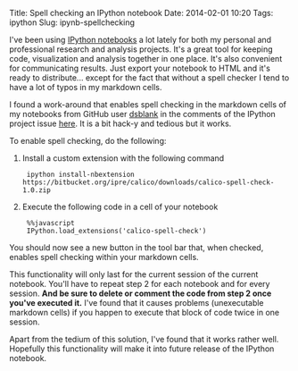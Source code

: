 Title: Spell checking an IPython notebook
Date: 2014-02-01 10:20
Tags: ipython
Slug: ipynb-spellchecking

I've been using [IPython notebooks](http://ipython.org/notebook.html) a lot lately for both my personal and professional 
research and analysis projects. It's a great tool for keeping code, visualization and analysis together in one place. 
It's also convenient for communicating results. Just export your notebook to HTML and it's ready to distribute... except 
for the fact that without a spell checker I tend to have a lot of typos in my markdown cells. 

I found a work-around that enables spell checking in the markdown cells of my notebooks from GitHub user 
[dsblank](https://github.com/dsblank) in the comments of the IPython project issue 
[here](https://github.com/ipython/ipython/issues/3216). It is a bit hack-y and tedious but it works. 

To enable spell checking, do the following:

1. Install a custom extension with the following command
	
		ipython install-nbextension https://bitbucket.org/ipre/calico/downloads/calico-spell-check-1.0.zip
  
2. Execute the following code in a cell of your notebook

		%%javascript
		IPython.load_extensions('calico-spell-check')

You should now see a new button in the tool bar that, when checked, enables spell checking within your markdown cells. 

This functionality will only last for the current session of the current notebook. You'll have to repeat step 2 for each 
notebook and for every session. **And be sure to delete or comment the code from step 2 once you've executed it.** I've 
found that it causes problems (unexecutable markdown cells) if you happen to execute that block of code twice in one 
session.

Apart from the tedium of this solution, I've found that it works rather well. Hopefully this functionality will make it 
into future release of the IPython notebook.